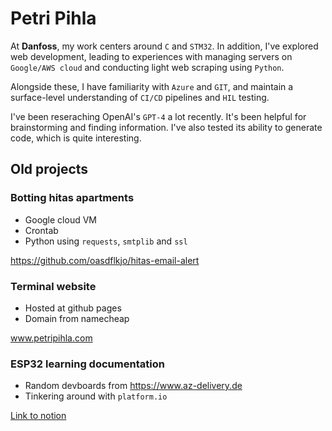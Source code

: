 # Petri Pihla

At **Danfoss**, my work centers around `C` and `STM32`. In addition, I've explored web development, leading to experiences with managing servers on `Google/AWS cloud` and conducting light web scraping using `Python`.

Alongside these, I have familiarity with `Azure` and `GIT`, and maintain a surface-level understanding of `CI/CD` pipelines and `HIL` testing.

I've been reseraching OpenAI's `GPT-4` a lot recently. It's been helpful for brainstorming and finding information. I've also tested its ability to generate code, which is quite interesting.

## Old projects
### Botting hitas apartments

- Google cloud VM
- Crontab
- Python using `requests`, `smtplib` and `ssl`

https://github.com/oasdflkjo/hitas-email-alert

### Terminal website

- Hosted at github pages
- Domain from namecheap

www.petripihla.com

### ESP32 learning documentation

- Random devboards from https://www.az-delivery.de
- Tinkering around with `platform.io`

[Link to notion](https://petripihla.notion.site/Documentation-on-learning-AZdelivery-ESP32-7c989c99efdb4e3baf163230b9445598)
<!---
oasdflkjo/oasdflkjo is a ✨ special ✨ repository because its `README.md` (this file) appears on your GitHub profile.
You can click the Preview link to take a look at your changes.
--->
